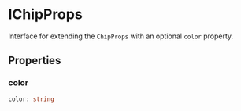 # IChipProps

Interface for extending the `ChipProps` with an optional `color` property.

## Properties

### color

```ts
color: string
```
